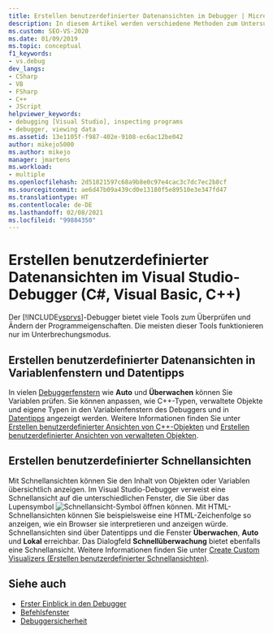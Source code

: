 ```yaml
---
title: Erstellen benutzerdefinierter Datenansichten im Debugger | Microsoft-Dokumentation
description: In diesem Artikel werden verschiedene Methoden zum Untersuchen und Anpassen des Programmzustands im Visual Studio-Debugger vorgestellt. Dazu gehören die Fenster „Auto“ und „Überwachen“, DataTips und Schnellansichten.
ms.custom: SEO-VS-2020
ms.date: 01/09/2019
ms.topic: conceptual
f1_keywords:
- vs.debug
dev_langs:
- CSharp
- VB
- FSharp
- C++
- JScript
helpviewer_keywords:
- debugging [Visual Studio], inspecting programs
- debugger, viewing data
ms.assetid: 13e1105f-f987-402e-9108-ec6ac12be042
author: mikejo5000
ms.author: mikejo
manager: jmartens
ms.workload:
- multiple
ms.openlocfilehash: 2d51821597c68a9b8e0c97e4cac3c7dc7ec2b8cf
ms.sourcegitcommit: ae6d47b09a439cd0e13180f5e89510e3e347fd47
ms.translationtype: HT
ms.contentlocale: de-DE
ms.lasthandoff: 02/08/2021
ms.locfileid: "99884350"
---
```

# <a name="create-custom-views-of-data-in-the-visual-studio-debugger-c-visual-basic-c"></a>Erstellen benutzerdefinierter Datenansichten im Visual Studio-Debugger (C#, Visual Basic, C++)

Der [!INCLUDE[vsprvs](../code-quality/includes/vsprvs_md.md)]-Debugger bietet viele Tools zum Überprüfen und Ändern der Programmeigenschaften. Die meisten dieser Tools funktionieren nur im Unterbrechungsmodus.

## <a name="create-custom-views-of-data-in-variable-windows-and-datatips"></a>Erstellen benutzerdefinierter Datenansichten in Variablenfenstern und Datentipps

 In vielen [Debuggerfenstern](../debugger/debugger-windows.md) wie **Auto** und **Überwachen** können Sie Variablen prüfen. Sie können anpassen, wie C++-Typen, verwaltete Objekte und eigene Typen in den Variablenfenstern des Debuggers und in [Datentipps](../debugger/view-data-values-in-data-tips-in-the-code-editor.md) angezeigt werden. Weitere Informationen finden Sie unter [Erstellen benutzerdefinierter Ansichten von C++-Objekten](../debugger/create-custom-views-of-native-objects.md) und [Erstellen benutzerdefinierter Ansichten von verwalteten Objekten](../debugger/create-custom-views-of-managed-objects.md).

## <a name="create-custom-visualizers"></a>Erstellen benutzerdefinierter Schnellansichten

 Mit Schnellansichten können Sie den Inhalt von Objekten oder Variablen übersichtlich anzeigen. Im Visual Studio-Debugger verweist eine Schnellansicht auf die unterschiedlichen Fenster, die Sie über das Lupensymbol ![Schnellansicht-Symbol](../debugger/media/dbg-tips-visualizer-icon.png "Symbol der Schnellansicht") öffnen können. Mit HTML-Schnellansichten können Sie beispielsweise eine HTML-Zeichenfolge so anzeigen, wie ein Browser sie interpretieren und anzeigen würde. Schnellansichten sind über Datentipps und die Fenster **Überwachen**, **Auto** und **Lokal** erreichbar. Das Dialogfeld **Schnellüberwachung** bietet ebenfalls eine Schnellansicht. Weitere Informationen finden Sie unter [Create Custom Visualizers (Erstellen benutzerdefinierter Schnellansichten)](../debugger/create-custom-visualizers-of-data.md).

## <a name="see-also"></a>Siehe auch

- [Erster Einblick in den Debugger](../debugger/debugger-feature-tour.md)
- [Befehlsfenster](../ide/reference/command-window.md)
- [Debuggersicherheit](../debugger/debugger-security.md)
